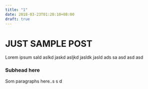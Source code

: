 ```yaml
---
title: "1"
date: 2018-03-23T01:20:10+08:00
draft: true
---
```



# JUST SAMPLE POST

Lorem ipsum sald aslkd jaskd asljkd jasldk jasld ads 
sa 
asd asd asd

### Subhead here

Som paragraphs here..s s d